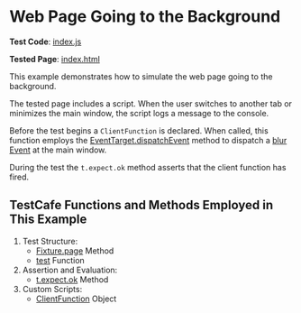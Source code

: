 # Web Page Going to the Background

**Test Code**: [index.js](index.js)

**Tested Page**: [index.html](index.html)

This example demonstrates how to simulate the web page going to the background.

The tested page includes a script. When the user switches to another tab or minimizes the main window, the script logs a message to the console.

Before the test begins a `ClientFunction` is declared. When called, this function employs the [EventTarget.dispatchEvent](https://developer.mozilla.org/en-US/docs/Web/API/EventTarget/dispatchEvent) method to dispatch a [blur Event](https://developer.mozilla.org/en-US/docs/Web/API/Element/blur_event) at the main window.

During the test the `t.expect.ok` method asserts that the client function has fired.

## TestCafe Functions and Methods Employed in This Example

1. Test Structure:
    - [Fixture.page](https://devexpress.github.io/testcafe/documentation/reference/test-api/fixture/page.html) Method
    - [test](https://devexpress.github.io/testcafe/documentation/reference/test-api/global/test.html) Function
2. Assertion and Evaluation:
    - [t.expect.ok](https://devexpress.github.io/testcafe/documentation/reference/test-api/testcontroller/expect/ok.html) Method
3. Custom Scripts:
    - [ClientFunction](https://devexpress.github.io/testcafe/documentation/reference/test-api/clientfunction/) Object
